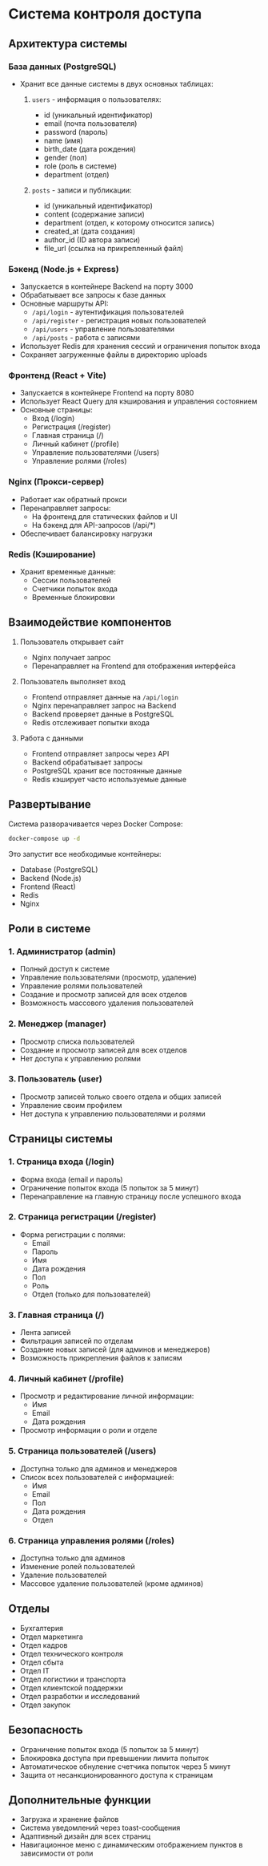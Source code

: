 # Система контроля доступа

## Архитектура системы

### База данных (PostgreSQL)
- Хранит все данные системы в двух основных таблицах:
  1. `users` - информация о пользователях:
     - id (уникальный идентификатор)
     - email (почта пользователя)
     - password (пароль)
     - name (имя)
     - birth_date (дата рождения)
     - gender (пол)
     - role (роль в системе)
     - department (отдел)
  
  2. `posts` - записи и публикации:
     - id (уникальный идентификатор)
     - content (содержание записи)
     - department (отдел, к которому относится запись)
     - created_at (дата создания)
     - author_id (ID автора записи)
     - file_url (ссылка на прикрепленный файл)

### Бэкенд (Node.js + Express)
- Запускается в контейнере Backend на порту 3000
- Обрабатывает все запросы к базе данных
- Основные маршруты API:
  - `/api/login` - аутентификация пользователей
  - `/api/register` - регистрация новых пользователей
  - `/api/users` - управление пользователями
  - `/api/posts` - работа с записями
- Использует Redis для хранения сессий и ограничения попыток входа
- Сохраняет загруженные файлы в директорию uploads

### Фронтенд (React + Vite)
- Запускается в контейнере Frontend на порту 8080
- Использует React Query для кэширования и управления состоянием
- Основные страницы:
  - Вход (/login)
  - Регистрация (/register)
  - Главная страница (/)
  - Личный кабинет (/profile)
  - Управление пользователями (/users)
  - Управление ролями (/roles)

### Nginx (Прокси-сервер)
- Работает как обратный прокси
- Перенаправляет запросы:
  - На фронтенд для статических файлов и UI
  - На бэкенд для API-запросов (/api/*)
- Обеспечивает балансировку нагрузки

### Redis (Кэширование)
- Хранит временные данные:
  - Сессии пользователей
  - Счетчики попыток входа
  - Временные блокировки

## Взаимодействие компонентов

1. Пользователь открывает сайт
   - Nginx получает запрос
   - Перенаправляет на Frontend для отображения интерфейса

2. Пользователь выполняет вход
   - Frontend отправляет данные на `/api/login`
   - Nginx перенаправляет запрос на Backend
   - Backend проверяет данные в PostgreSQL
   - Redis отслеживает попытки входа

3. Работа с данными
   - Frontend отправляет запросы через API
   - Backend обрабатывает запросы
   - PostgreSQL хранит все постоянные данные
   - Redis кэширует часто используемые данные

## Развертывание

Система разворачивается через Docker Compose:
```bash
docker-compose up -d
```

Это запустит все необходимые контейнеры:
- Database (PostgreSQL)
- Backend (Node.js)
- Frontend (React)
- Redis
- Nginx

## Роли в системе

### 1. Администратор (admin)
- Полный доступ к системе
- Управление пользователями (просмотр, удаление)
- Управление ролями пользователей
- Создание и просмотр записей для всех отделов
- Возможность массового удаления пользователей

### 2. Менеджер (manager)
- Просмотр списка пользователей
- Создание и просмотр записей для всех отделов
- Нет доступа к управлению ролями

### 3. Пользователь (user)
- Просмотр записей только своего отдела и общих записей
- Управление своим профилем
- Нет доступа к управлению пользователями и ролями

## Страницы системы

### 1. Страница входа (/login)
- Форма входа (email и пароль)
- Ограничение попыток входа (5 попыток за 5 минут)
- Перенаправление на главную страницу после успешного входа

### 2. Страница регистрации (/register)
- Форма регистрации с полями:
  - Email
  - Пароль
  - Имя
  - Дата рождения
  - Пол
  - Роль
  - Отдел (только для пользователей)

### 3. Главная страница (/)
- Лента записей
- Фильтрация записей по отделам
- Создание новых записей (для админов и менеджеров)
- Возможность прикрепления файлов к записям

### 4. Личный кабинет (/profile)
- Просмотр и редактирование личной информации:
  - Имя
  - Email
  - Дата рождения
- Просмотр информации о роли и отделе

### 5. Страница пользователей (/users)
- Доступна только для админов и менеджеров
- Список всех пользователей с информацией:
  - Имя
  - Email
  - Пол
  - Дата рождения
  - Отдел

### 6. Страница управления ролями (/roles)
- Доступна только для админов
- Изменение ролей пользователей
- Удаление пользователей
- Массовое удаление пользователей (кроме админов)

## Отделы

- Бухгалтерия
- Отдел маркетинга
- Отдел кадров
- Отдел технического контроля
- Отдел сбыта
- Отдел IT
- Отдел логистики и транспорта
- Отдел клиентской поддержки
- Отдел разработки и исследований
- Отдел закупок

## Безопасность

- Ограничение попыток входа (5 попыток за 5 минут)
- Блокировка доступа при превышении лимита попыток
- Автоматическое обнуление счетчика попыток через 5 минут
- Защита от несанкционированного доступа к страницам

## Дополнительные функции

- Загрузка и хранение файлов
- Система уведомлений через toast-сообщения
- Адаптивный дизайн для всех страниц
- Навигационное меню с динамическим отображением пунктов в зависимости от роли

